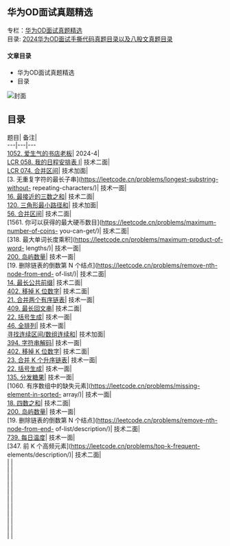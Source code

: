 ## 华为OD面试真题精选

专栏：[华为OD面试真题精选](https://blog.csdn.net/banxia_frontend/category_12436481.html)  
目录:
[2024华为OD面试手撕代码真题目录以及八股文真题目录](https://blog.csdn.net/banxia_frontend/article/details/138131520)

#### 文章目录

  * 华为OD面试真题精选
  * 目录

![封面](https://i-blog.csdnimg.cn/blog_migrate/531481147412447605047d39bc063274.png)

## 目录

题目| 备注|  
---|---|---  
[1052\. 爱生气的书店老板](https://leetcode.cn/problems/grumpy-bookstore-owner/)|
2024-4|  
[LCR 058. 我的日程安排表 I](https://leetcode.cn/problems/fi9suh/)| 技术二面|  
[LCR 074. 合并区间](https://leetcode.cn/problems/SsGoHC/)| 技术加面|  
[3\. 无重复字符的最长子串](https://leetcode.cn/problems/longest-substring-without-
repeating-characters/)| 技术一面|  
[16\. 最接近的三数之和](https://leetcode.cn/problems/3sum-closest/)| 技术二面|  
[120\. 三角形最小路径和](https://leetcode.cn/problems/triangle/)| 技术加面|  
[56\. 合并区间](https://leetcode.cn/problems/merge-intervals/)| 技术二面|  
[1561\. 你可以获得的最大硬币数目](https://leetcode.cn/problems/maximum-number-of-coins-
you-can-get/)| 技术二面|  
[318\. 最大单词长度乘积](https://leetcode.cn/problems/maximum-product-of-word-
lengths/)| 技术一面|  
[200\. 岛屿数量](https://leetcode.cn/problems/number-of-islands/)| 技术一面|  
[19\. 删除链表的倒数第 N 个结点](https://leetcode.cn/problems/remove-nth-node-from-end-
of-list/)| 技术二面|  
[14\. 最长公共前缀](https://leetcode.cn/problems/longest-common-prefix/)| 技术二面|  
[402\. 移掉 K 位数字](https://leetcode.cn/problems/remove-k-digits/)| 技术二面|  
[21\. 合并两个有序链表](https://leetcode.cn/problems/merge-two-sorted-lists/)| 技术一面|  
[409\. 最长回文串](https://leetcode.cn/problems/longest-palindrome/)| 技术二面|  
[22\. 括号生成](https://leetcode.cn/problems/generate-parentheses/)| 技术一面|  
[46\. 全排列](https://leetcode.cn/problems/permutations/)| 技术一面|  
[寻找连续区间/数组连续和](https://blog.csdn.net/banxia_frontend/article/details/134819088)|
技术加面|  
[394\. 字符串解码](https://leetcode.cn/problems/decode-string/)| 技术一面|  
[402\. 移掉 K 位数字](https://leetcode.cn/problems/remove-k-digits/)| 技术二面|  
[23\. 合并 K 个升序链表](https://leetcode.cn/problems/merge-k-sorted-lists/)| 技术一面|  
[22\. 括号生成](https://leetcode.cn/problems/generate-parentheses/)| 技术一面|  
[135\. 分发糖果](https://leetcode.cn/problems/candy/)| 技术一面|  
[1060\. 有序数组中的缺失元素](https://leetcode.cn/problems/missing-element-in-sorted-
array/)| 技术一面|  
[18\. 四数之和](https://leetcode.cn/problems/4sum/)| 技术二面|  
[ 200\. 岛屿数量](https://leetcode.cn/problems/number-of-islands/description/)|
技术一面|  
[19\. 删除链表的倒数第 N 个结点](https://leetcode.cn/problems/remove-nth-node-from-end-
of-list/description/)| 技术二面|  
[739\. 每日温度](https://leetcode.cn/problems/daily-temperatures/description/)|
技术一面|  
[347\. 前 K 个高频元素](https://leetcode.cn/problems/top-k-frequent-
elements/description/)| 技术二面|  
| |   
| |   
| |   
| |   
| |   
| |   
| |   
| |   
| |   
| |   
| | 

